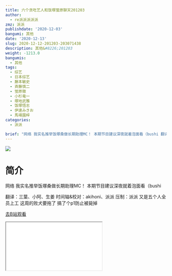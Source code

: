 ```yaml
---
title: 六个贪吃艺人和饭塚萤原聊天201203
author:
  - re派派派派派
zmz: 派派
publishdate: '2020-12-03'
bangumi: 其他
date: '2020-12-13'
slug: 2020-12-12-201203-203071438
description: 其他&#8226;201203
weight: -1213.0
bangumis:
  - 其他
tags:
  - 综艺
  - 日本综艺
  - 藤本敏史
  - 斉藤慎二
  - 蛍原徹
  - 小杉竜一
  - 塚地武雅
  - 饭塚悟志
  - 伊達みきお
  - 馬場園梓
categories:
  - 派派

brief: "网络 我实名推举饭塚桑做长期助理MC！ 本期节目建议深夜就着泡面看（bushi 翻译：三葉、小阿、生姜 时间轴&校对：akihoni、派派 压制：派派 又是五个人全员上工 这周的败犬要拖了 搞了个p1防止被毙掉"
---
```

![](https://raw.githubusercontent.com/tcgriffith/owaraisite/master/static/tmpimg/6e005a35489265c7e22f7f83a6868c03ab9103dd.jpg.480.jpg)
# 简介  
网络
我实名推举饭塚桑做长期助理MC！
本期节目建议深夜就着泡面看（bushi

翻译：三葉、小阿、生姜
时间轴&校对：akihoni、派派
压制：派派
又是五个人全员上工 这周的败犬要拖了
搞了个p1防止被毙掉  

[去B站观看](https://www.bilibili.com/video/av203071438/)
<div class ="resp-container"><iframe class="testiframe" src="//player.bilibili.com/player.html?aid=203071438"", scrolling="no", allowfullscreen="true" > </iframe></div> 
